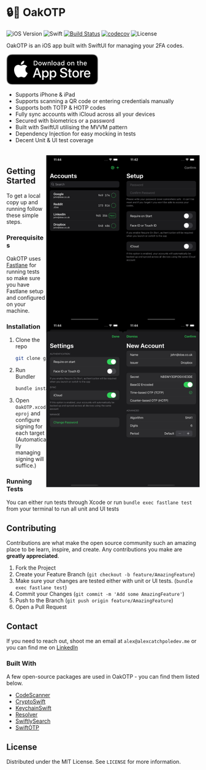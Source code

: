 # 🔒📱 OakOTP
![iOS Version](https://img.shields.io/badge/iOS-14.0+-orange)
![Swift](https://img.shields.io/badge/Swift-5-blue)
[![Build Status](https://alexcatch.semaphoreci.com/badges/Oak/branches/master.svg?style=shields)](https://alexcatch.semaphoreci.com/projects/Oak)
[![codecov](https://codecov.io/gh/AlexCatch/oak/branch/master/graph/badge.svg?token=JK2GGD5R9Z)](https://codecov.io/gh/AlexCatch/oak)
![License](https://img.shields.io/github/license/alexcatch/oak)

OakOTP is an iOS app built with SwiftUI for managing your 2FA codes.

[![Download](https://github.com/AlexCatch/Oak/blob/master/DesignAssets/Download_on_the_App_Store_Badge_US-UK_RGB_blk_092917.svg)](https://apps.apple.com/app/oakotp/id1567761178)

- Supports iPhone & iPad
- Supports scanning a QR code or entering credentials manually
- Supports both TOTP & HOTP codes
- Fully sync accounts with iCloud across all your devices
- Secured with biometrics or a password
- Built with SwiftUI utilising the MVVM pattern
- Dependency Injection for easy mocking in tests
- Decent Unit & UI test coverage

<br>

<div>
  <img style="float: right;" width=200 src="https://github.com/AlexCatch/Oak/blob/master/DesignAssets/setup.png">
  <img style="float: right;" width=200 src="https://github.com/AlexCatch/Oak/blob/master/DesignAssets/accounts.png">
  <img style="float: right;" width=200 src="https://github.com/AlexCatch/Oak/blob/master/DesignAssets/new.png">
  <img style="float: right;" width=200 src="https://github.com/AlexCatch/Oak/blob/master/DesignAssets/settings.png">
</div>

<!-- GETTING STARTED -->
## Getting Started

To get a local copy up and running follow these simple steps.

### Prerequisites

OakOTP uses [Fastlane](https://docs.fastlane.tools/getting-started/ios/setup/) for running tests so make sure you have Fastlane setup and configured on your machine.

### Installation

1. Clone the repo
   ```sh
   git clone git@github.com:AlexCatch/Oak.git
   ```
2. Run Bundler
   ```sh
   bundle install
   ```
3. Open `OakOTP.xcodeproj` and configure signing for each target (Automatically managing signing will suffice.)

### Running Tests

You can either run tests through Xcode or run `bundle exec fastlane test` from your terminal to run all unit and UI tests

## Contributing

Contributions are what make the open source community such an amazing place to be learn, inspire, and create. Any contributions you make are **greatly appreciated**.

1. Fork the Project
2. Create your Feature Branch (`git checkout -b feature/AmazingFeature`)
3. Make sure your changes are tested either with unit or UI tests. (`bundle exec fastlane test`)
4. Commit your Changes (`git commit -m 'Add some AmazingFeature'`)
5. Push to the Branch (`git push origin feature/AmazingFeature`)
6. Open a Pull Request

<!-- CONTACT -->
## Contact

If you need to reach out, shoot me an email at `alex@alexcatchpoledev.me` or you can find me on [LinkedIn](https://www.linkedin.com/in/alex-catch/)

### Built With

A few open-source packages are used in OakOTP - you can find them listed below.

* [CodeScanner](https://github.com/twostraws/CodeScanner)
* [CryptoSwift](https://github.com/krzyzanowskim/CryptoSwift)
* [KeychainSwift](https://github.com/evgenyneu/keychain-swift)
* [Resolver](https://github.com/hmlongco/Resolver)
* [SwiftlySearch](https://github.com/thislooksfun/SwiftlySearch)
* [SwiftOTP](https://github.com/lachlanbell/SwiftOTP)

<!-- LICENSE -->
## License

Distributed under the MIT License. See `LICENSE` for more information.
